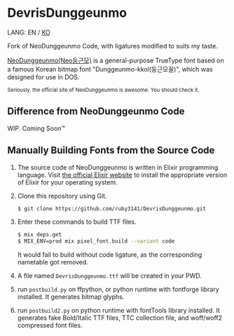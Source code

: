 # DevrisDunggeunmo

LANG: EN / [KO](README.md)

Fork of NeoDunggeunmo Code, with ligatures modified to suits my taste.

[NeoDunggeunmo(Neo둥근모)](http://neodgm.dalgona.dev) is a general-purpose TrueType font
based on a famous Korean bitmap font "Dunggeunmo-kkol(둥근모꼴)",
which was designed for use in DOS.

<sub>Seriously, the official site of NeoDunggeunmo is awesome. You should check it.</sub>

## Difference from NeoDunggeunmo Code

WIP. Coming Soon™

## Manually Building Fonts from the Source Code

1. The source code of NeoDunggeunmo is written in Elixir programming language.
   Visit [the official Elixir website](https://elixir-lang.org) to install the
   appropriate version of Elixir for your operating system.

1. Clone this repository using Git.

    ```sh
    $ git clone https://github.com/ruby3141/DevrisDunggeunmo.git
    ```

1. Enter these commands to build TTF files.

    ```sh
    $ mix deps.get
    $ MIX_ENV=prod mix pixel_font.build --variant code
    ```

    It would fail to build without code ligature, as the corresponding nametable got removed.

1. A file named `DevrisDunggeunmo.ttf` will be created in your PWD.

1. run `postbuild.py` on ffpython, or python runtime with fontforge library installed.
   It generates bitmap glyphs.

1. run `postbuild2.py` on python runtime with fontTools library installed.
   It generates fake Bold/Italic TTF files, TTC collection file, and woff/woff2 compressed font files.
